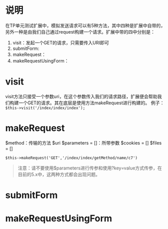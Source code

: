 # 说明
在TP单元测试扩展中，模拟发送请求可以有5种方法，其中四种是扩展中自带的，另外一种是由我们自己通过request构建一个请求。扩展中带的四中分别是：
1. visit：发起一个GET的请求，只需要传入URI即可
2. submitForm:
3. makeRequest：
4. makeRequestUsingForm：

# visit
visit方法只接受一个参数uri，在这个参数传入我们的请求路径，扩展便会帮助我们构建一个GET的请求。其在底层是使用方法makeRequest进行构建的。
例子：
`$this->visit('/index/index/index');`

# makeRequest
$method：传输的方法
$uri
$parameters = []：所带参数
$cookies = []
$files = []

`$this->makeRequest('GET','/index/index/getMethod/name/c7')`

>注意：请不要使用$parameters进行传参和使用?key=value方式传参，在目前的5.x中，这两种方式都会出现问题。

# submitForm
# makeRequestUsingForm